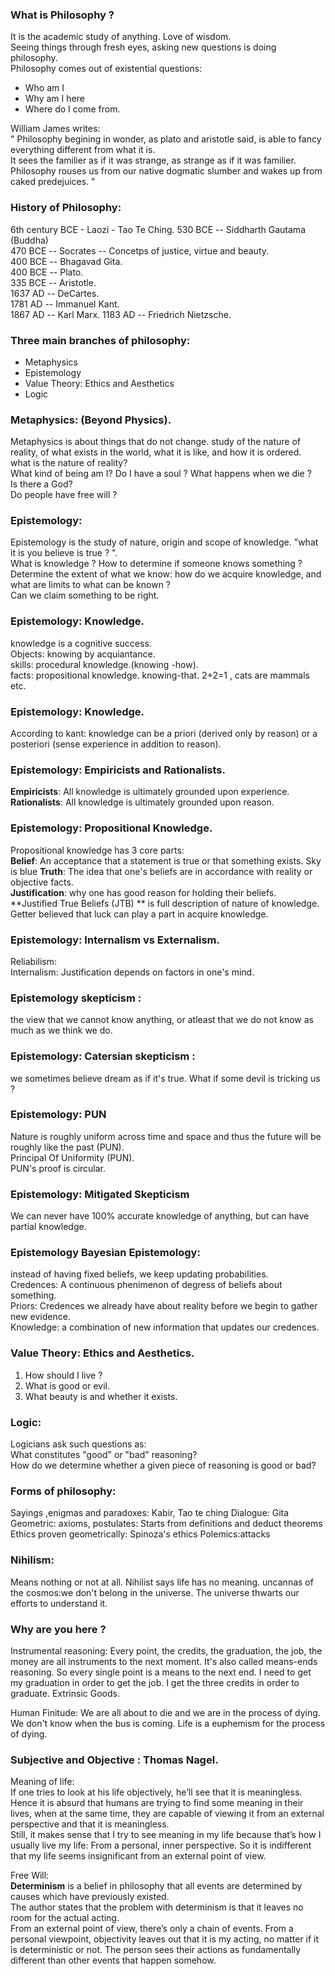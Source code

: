
### What is Philosophy ?  
It is the academic study of anything. Love of wisdom.  
Seeing things through fresh eyes, asking new questions is doing philosophy.  
Philosophy comes out of existential questions:   
- Who am I    
- Why am I here   
- Where do I come from.   
  
William James writes:   
" Philosophy begining in wonder, as plato and aristotle said, is able to fancy everything different from what it is.  
It sees the familier as if it was strange, as strange as if it was familier.   
Philosophy rouses us from our native dogmatic slumber and wakes up from caked predejuices. "     

### History of Philosophy:   
6th century BCE - Laozi - Tao Te Ching. 
530 BCE -- Siddharth Gautama (Buddha)   
470 BCE -- Socrates -- Concetps of justice, virtue and beauty.   
400 BCE -- Bhagavad Gita.   
400 BCE -- Plato.   
335 BCE -- Aristotle.   
1637 AD -- DeCartes.   
1781 AD -- Immanuel Kant.   
1867 AD -- Karl Marx. 
1183 AD -- Friedrich Nietzsche. 






### Three main branches of philosophy:   
- Metaphysics
- Epistemology
- Value Theory: Ethics and Aesthetics
- Logic

### Metaphysics: (Beyond Physics).    
Metaphysics is about things that do not change.
study of the nature of reality, of what exists in the world, what it is like, and how it is ordered.  
what is the nature of reality?  
What kind of being am I? Do I have a soul ? What happens when we die ?  
Is there a God?  
Do people have free will ?  

### Epistemology: 
Epistemology is the study of nature, origin and scope of knowledge. 
"what it is you believe is true ? ".    
What is knowledge ?  How to determine if someone knows something ?  
Determine the extent of what we know:  how do we acquire knowledge, and what are limits to what can be known ?     
Can we claim something to be right.    

### Epistemology: Knowledge. 
knowledge is a cognitive success.   
Objects: knowing by acquiantance.   
skills: procedural knowledge.(knowing -how).   
facts: propositional knowledge.  knowing-that.  2+2=1 , cats are mammals etc.    

### Epistemology: Knowledge.   
According to kant: knowledge can be a priori (derived only by reason) or a posteriori (sense experience in addition to reason).     

### Epistemology: Empiricists and Rationalists.   
**Empiricists**:  All knowledge is ultimately grounded upon experience.    
**Rationalists**: All knowledge is ultimately grounded upon reason.     

### Epistemology: Propositional Knowledge.   
Propositional knowledge has 3 core parts:   
**Belief**: An acceptance that a statement is true or that something exists. Sky is blue
**Truth**: The idea that one's beliefs are in accordance with reality or objective facts.   
**Justification**:   why one has good reason for holding their beliefs.   
**Justified True Beliefs (JTB) **  is full description of nature of knowledge.     
Getter believed that luck can play a part in acquire knowledge.

### Epistemology: Internalism vs Externalism.  
Reliabilism:   
Internalism: Justification depends on factors in one's mind.  

### Epistemology skepticism :    
the view that we cannot know anything, or atleast that we do not know as much as we think we do.   


### Epistemology: Catersian skepticism :    
we sometimes believe dream as if it's true. What if some devil is tricking us ?   


### Epistemology: PUN   
Nature is roughly uniform across time and space and thus the future will be roughly like the past (PUN).  
Principal Of Uniformity (PUN).   
PUN's proof is circular.    

### Epistemology: Mitigated Skepticism
We can never have 100% accurate knowledge of anything, but can have partial knowledge.  

### Epistemology Bayesian Epistemology:    
instead of having fixed beliefs, we keep updating probabilities.    
Credences: A continuous phenimenon of degress of beliefs about something.   
Priors: Credences we already have about reality before we begin to gather new evidence.   
Knowledge:  a combination of new information that updates our credences.    


### Value Theory: Ethics and Aesthetics. 
1) How should I live ?  
2) What is good or evil. 
3) What beauty is and whether it exists. 

### Logic:      
Logicians ask such questions as:  
What constitutes "good" or "bad" reasoning?  
How do we determine whether a given piece of reasoning is good or bad?  

### Forms of philosophy: 
Sayings ,enigmas and paradoxes: Kabir, Tao te ching
Dialogue: Gita
Geometric: axioms, postulates: Starts from definitions and deduct theorems
Ethics proven geometrically: Spinoza's ethics
Polemics:attacks

### Nihilism:
Means nothing or not at all. Nihilist says life has no meaning.
uncannas of the cosmos:we don't belong in the universe. The universe thwarts our efforts to understand it.

### Why are you here ?
Instrumental reasoning: Every point, the credits, the graduation, the job, the money are all instruments to the next moment. It's also called means-ends reasoning. So every single point is a means to the next end. I need to get my graduation in order to get the job. I get the three credits in order to graduate. Extrinsic Goods.


Human Finitude: We are all about to die and we are in the process of dying.  We don't know when the bus is coming. Life is a euphemism for the process of dying.


### Subjective and Objective :  Thomas Nagel.   
Meaning of life:    
If one tries to look at his life objectively, he’ll see that it is meaningless. Hence it is absurd that humans are trying to find some meaning in their lives, when at the same time, they are capable of viewing it from an external perspective and that it is meaningless.    
Still, it makes sense that I try to see meaning in my life because that’s how I usually live my life: From a personal, inner perspective. So it is indifferent that my life seems insignificant from an external point of view.   

Free Will:    
**Determinism** is a belief in philosophy that all events are determined by causes which have previously existed.    
The author states that the problem with determinism is that it leaves no room for the actual acting.     
From an external point of view, there’s only a chain of events. From a personal viewpoint, objectivity leaves out that it is my acting, no matter if it is deterministic or not. The person sees their actions as fundamentally different than other events that happen somehow.     



